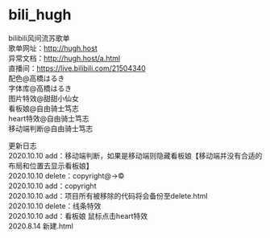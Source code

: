 # bili_hugh
bilibili风间流苏歌单<br>
歌单网址：http://hugh.host<br>
异常文档：http://hugh.host/a.html<br>
直播间：https://live.bilibili.com/21504340<br>
配色@高橋はるき<br>
字体库@高橋はるき<br>
图片特效@甜甜小仙女<br>
看板娘@自由骑士笃志<br>
heart特效@自由骑士笃志<br>
移动端判断@自由骑士笃志<br>

更新日志<br>
2020.10.10 add：移动端判断，如果是移动端则隐藏看板娘【移动端并没有合适的布局和位置去显示看板娘】<br>
2020.10.10 delete：copyright@→©<br>
2020.10.10 add：copyright<br>
2020.10.10 add：项目所有被移除的代码将会备份至delete.html<br>
2020.10.10 delete：线条特效<br>
2020.10.10 add：看板娘 鼠标点击heart特效 <br>
2020.8.14 新建.html<br>
